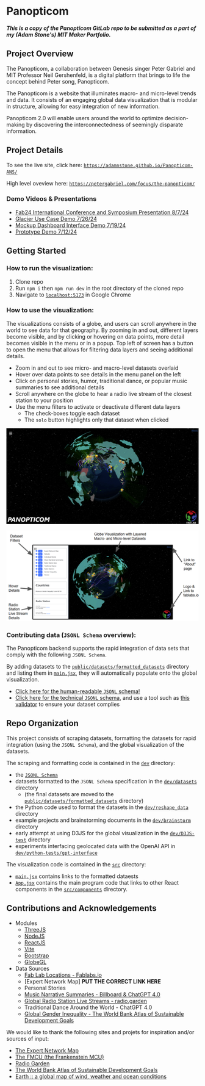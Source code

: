 # Panopticom

***This is a copy of the Panopticom GitLab repo to be submitted as a part of my (Adam Stone's) MIT Maker Portfolio.***

## Project Overview

The Panopticom, a collaboration between Genesis singer Peter Gabriel and MIT Professor Neil Gershenfeld, is a digital platform that brings to life the concept behind Peter song, Panopticom.

The Panopticom is a website that illuminates macro- and micro-level trends and data. It consists of an engaging global data visualization that is modular in structure, allowing for easy integration of new information.

Panopticom 2.0 will enable users around the world to optimize decision-making by discovering the interconnectedness of seemingly disparate information.

## Project Details

To see the live site, click here: [`https://adamnstone.github.io/Panopticom-ANS/`](https://adamnstone.github.io/Panopticom-ANS/)

High level oveview here: [`https://petergabriel.com/focus/the-panopticom/`](https://petergabriel.com/focus/the-panopticom/)

### Demo Videos & Presentations

- [Fab24 International Conference and Symposium Presentation 8/7/24](https://youtu.be/nbQp-KVpF2M)
- [Glacier Use Case Demo 7/26/24](https://drive.google.com/file/d/1NAW16UddEX_Dj0WP-a5uR5KRswMTh6ge/view?usp=sharing)
- [Mockup Dashboard Interface Demo 7/19/24](https://drive.google.com/file/d/18YYwntT1GNpr8u8qol1IaIc5K7mkMG3n/view?usp=drive_link)
- [Prototype Demo 7/12/24](https://drive.google.com/file/d/1xNujsCFeTyHFPEHz83GBcIdpUmu3eIhG/view?usp=drive_link)

## Getting Started

### How to run the visualization:

1. Clone repo
2. Run `npm i` then `npm run dev` in the root directory of the cloned repo
3. Navigate to [`localhost:5173`](http://localhost:5173) in Google Chrome

### How to use the visualization:

The visualizations consists of a globe, and users can scroll anywhere in the world to see data for that geography. By zooming in and out, different layers become visible, and by clicking or hovering on data points, more detail becomes visible in the menu or in a popup. Top left of screen has a button to open the menu that allows for filtering data layers and seeing additional details.

- Zoom in and out to see micro- and macro-level datasets overlaid
- Hover over data points to see details in the menu panel on the left
- Click on personal stories, humor, traditional dance, or popular music summaries to see additional details
- Scroll anywhere on the globe to hear a radio live stream of the closest station to your position
- Use the menu filters to activate or deactivate different data layers
    - The check-boxes toggle each dataset
    - The `solo` button highlights only that dataset when clicked

![Panopticom Website Hero Shot](./images/panop-web-hero.png)

![Panopticom Website Labeled](./images/panop-web-labeled.png)

### Contributing data (`JSONL Schema` overview):

The Panopticom backend supports the rapid integration of data sets that comply with the following `JSONL Schema`. 

By adding datasets to the [`public/datasets/formatted_datasets`](./public/datasets/formatted_datasets/) directory and listing them in [`main.jsx`](./src/components/main.jsx), they will automatically populate onto the global visualization.

- [Click here for the human-readable `JSONL` schema!](./standardized_json.md)
- [Click here for the technical `JSONL` schema](./dev/jsonSchema.json), and use a tool such as [this validator](https://www.jsonschemavalidator.net/) to ensure your dataset complies

## Repo Organization

This project consists of scraping datasets, formatting the datasets for rapid integration (using the `JSONL Schema`), and the global visualization of the datasets.

The scraping and formatting code is contained in the [`dev`](./dev/) directory:
- the [`JSONL Schema`](./dev/jsonSchema.json)
- datasets formatted to the `JSONL Schema` specification in the [`dev/datasets`](./dev/datasets/) directory 
    - (the final datasets are moved to the [`public/datasets/formatted_datasets`](./public/datasets/formatted_datasets/) directory)
- the Python code used to format the datasets in the [`dev/reshape_data`](./dev/reshape_data/) directory
- example projects and brainstorming documents in the [`dev/brainstorm`](./dev/brainstorm/) directory
- early attempt at using D3JS for the global visualization in the [`dev/D3JS-test`](./dev/D3JS-test/) directory
- experiments interfacing geolocated data with the OpenAI API in [`dev/python-tests/gpt-interface`](./dev/python-tests/gpt_interface/)

The visualization code is contained in the [`src`](./src/) directory:
- [`main.jsx`](./src/main.jsx) contains links to the formatted dataests
- [`App.jsx`](./src/App.jsx) contains the main program code that links to other React components in the [`src/components`](./src/components) directory.

## Contributions and Acknowledgements

- Modules
    - [ThreeJS](https://d3js.org)
    - [NodeJS](https://nodejs.org)
    - [ReactJS](https://react.dev/)
    - [Vite](https://vitejs.dev/)
    - [Bootstrap](https://getbootstrap.com/)
    - [GlobeGL](https://globe.gl/)
- Data Sources
    - [Fab Lab Locations - Fablabs.io](https://fablabs.io/)
    - [Expert Network Map] **PUT THE CORRECT LINK HERE**
    - Personal Stories
    - [Music Narrative Summaries - Billboard & ChatGPT 4.0](https://www.billboard.com/)
    - [Global Radio Station Live Streams - radio.garden](https://radio.garden/)
    - Traditional Dance Around the World - ChatGPT 4.0
    - [Global Gender Inequality - The World Bank Atlas of Sustainable Development Goals](https://datatopics.worldbank.org/sdgatlas)

We would like to thank the following sites and projets for inspiration and/or sources of input:

- [The Expert Network Map](https://pub.fabcloud.io/project/expert-network-map/)
- [The FMCU (the Frankenstein MCU)](https://fmcu.fablabs.io/)
- [Radio Garden](https://radio.garden/?r=1)
- [The World Bank Atlas of Sustainable Development Goals](https://datatopics.worldbank.org/sdgatlas/goal-5-gender-equality?lang=en)
- [Earth :: a global map of wind, weather and ocean conditions](https://earth.nullschool.net/)